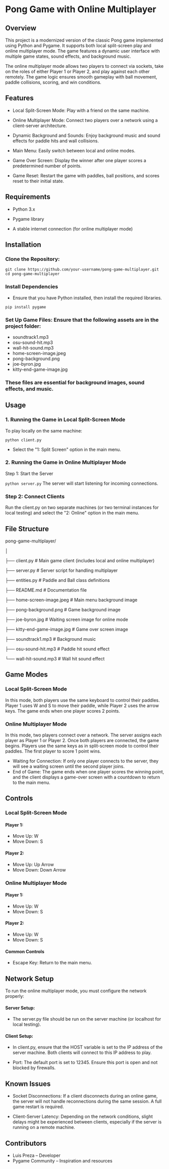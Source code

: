 # Pong Game with Online Multiplayer
## Overview
This project is a modernized version of the classic Pong game implemented using Python and Pygame. It supports both local split-screen play and online multiplayer mode. The game features a dynamic user interface with multiple game states, sound effects, and background music.

The online multiplayer mode allows two players to connect via sockets, take on the roles of either Player 1 or Player 2, and play against each other remotely. The game logic ensures smooth gameplay with ball movement, paddle collisions, scoring, and win conditions.

## Features
- Local Split-Screen Mode: Play with a friend on the same machine.

- Online Multiplayer Mode: Connect two players over a network using a client-server architecture.

- Dynamic Background and Sounds: Enjoy background music and sound effects for paddle hits and wall collisions.

- Main Menu: Easily switch between local and online modes.

- Game Over Screen: Display the winner after one player scores a predetermined number of points.

- Game Reset: Restart the game with paddles, ball positions, and scores reset to their initial state.

## Requirements

- Python 3.x

- Pygame library

- A stable internet connection (for online multiplayer mode)

## Installation
### Clone the Repository:

```git clone https://github.com/your-username/pong-game-multiplayer.git```
```cd pong-game-multiplayer```

### Install Dependencies 
- Ensure that you have Python installed, then install the required libraries.

```pip install pygame```

### Set Up Game Files: Ensure that the following assets are in the project folder:

- soundtrack1.mp3
- osu-sound-hit.mp3
- wall-hit-sound.mp3
- home-screen-image.jpeg
- pong-background.png
- joe-byron.jpg
- kitty-end-game-image.jpg
### These files are essential for background images, sound effects, and music.

## Usage
### 1. Running the Game in Local Split-Screen Mode
To play locally on the same machine:

```python client.py```

- Select the "1: Split Screen" option in the main menu.

### 2. Running the Game in Online Multiplayer Mode
Step 1: Start the Server

```python server.py```
The server will start listening for incoming connections.

### Step 2: Connect Clients
Run the client.py on two separate machines (or two terminal instances for local testing) and select the "2: Online" option in the main menu.

## File Structure


pong-game-multiplayer/

│

├── client.py                  # Main game client (includes local and online multiplayer)

├── server.py                  # Server script for handling multiplayer

├── entities.py                # Paddle and Ball class definitions

├── README.md                  # Documentation file

├── home-screen-image.jpeg      # Main menu background image

├── pong-background.png         # Game background image

├── joe-byron.jpg               # Waiting screen image for online mode

├── kitty-end-game-image.jpg    # Game over screen image

├── soundtrack1.mp3             # Background music

├── osu-sound-hit.mp3           # Paddle hit sound effect

└── wall-hit-sound.mp3          # Wall hit sound effect

## Game Modes
### Local Split-Screen Mode
In this mode, both players use the same keyboard to control their paddles. Player 1 uses W and S to move their paddle, while Player 2 uses the arrow keys. The game ends when one player scores 2 points.

### Online Multiplayer Mode
In this mode, two players connect over a network. The server assigns each player as Player 1 or Player 2. Once both players are connected, the game begins. Players use the same keys as in split-screen mode to control their paddles. The first player to score 1 point wins.

- Waiting for Connection: If only one player connects to the server, they will see a waiting screen until the second player joins.
- End of Game: The game ends when one player scores the winning point, and the client displays a game-over screen with a countdown to return to the main menu.
  
## Controls
### Local Split-Screen Mode
#### Player 1:
- Move Up: W
- Move Down: S
#### Player 2:
- Move Up: Up Arrow
- Move Down: Down Arrow
### Online Multiplayer Mode
#### Player 1:
- Move Up: W
- Move Down: S
#### Player 2:
- Move Up: W
- Move Down: S
#### Common Controls
- Escape Key: Return to the main menu.

## Network Setup
To run the online multiplayer mode, you must configure the network properly:

#### Server Setup:

- The server.py file should be run on the server machine (or localhost for local testing).

#### Client Setup:

- In client.py, ensure that the HOST variable is set to the IP address of the server machine. Both clients will connect to this IP address to play.
 
- Port: The default port is set to 12345. Ensure this port is open and not blocked by firewalls.

## Known Issues
- Socket Disconnections: If a client disconnects during an online game, the server will not handle reconnections during the same session. A full game restart is required.
  
- Client-Server Latency: Depending on the network conditions, slight delays might be experienced between clients, especially if the server is running on a remote machine.
  
## Contributors
- Luis Preza – Developer
- Pygame Community – Inspiration and resources
